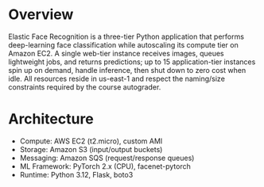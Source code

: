 <h1>Overview</h1>
<p>Elastic Face Recognition is a three-tier Python application that performs deep-learning face classification while autoscaling its compute tier on Amazon EC2. A single web-tier instance receives images, queues lightweight jobs, and returns predictions; up to 15 application-tier instances spin up on demand, handle inference, then shut down to zero cost when idle. All resources reside in us-east-1 and respect the naming/size constraints required by the course autograder. ​
</p>

<h1>Architecture</h1>
<p>
<ul>
<li>Compute: AWS EC2 (t2.micro), custom AMI</li>
<li>Storage: Amazon S3 (input/output buckets)</li>
<li>Messaging: Amazon SQS (request/response queues)</li>
<li>ML Framework: PyTorch 2.x (CPU), facenet-pytorch</li>
<li>Runtime: Python 3.12, Flask, boto3</li>
</ul>
</p>
